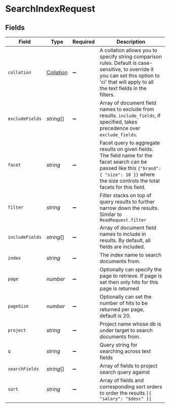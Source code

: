 # SearchIndexRequest


## Fields

| Field                                                                                                                                                                                              | Type                                                                                                                                                                                               | Required                                                                                                                                                                                           | Description                                                                                                                                                                                        |
| -------------------------------------------------------------------------------------------------------------------------------------------------------------------------------------------------- | -------------------------------------------------------------------------------------------------------------------------------------------------------------------------------------------------- | -------------------------------------------------------------------------------------------------------------------------------------------------------------------------------------------------- | -------------------------------------------------------------------------------------------------------------------------------------------------------------------------------------------------- |
| `collation`                                                                                                                                                                                        | [Collation](../../models/shared/collation.md)                                                                                                                                                      | :heavy_minus_sign:                                                                                                                                                                                 | A collation allows you to specify string comparison rules. Default is case-sensitive, to override it you can set this option to 'ci' that will apply to all the text fields in the filters.        |
| `excludeFields`                                                                                                                                                                                    | *string*[]                                                                                                                                                                                         | :heavy_minus_sign:                                                                                                                                                                                 | Array of document field names to exclude from results. `include_fields`, if specified, takes precedence over `exclude_fields`.                                                                     |
| `facet`                                                                                                                                                                                            | *string*                                                                                                                                                                                           | :heavy_minus_sign:                                                                                                                                                                                 | Facet query to aggregate results on given fields. The field name for the facet search can be passed like this `{"brand": { "size": 10 }}` where the size controls the total facets for this field. |
| `filter`                                                                                                                                                                                           | *string*                                                                                                                                                                                           | :heavy_minus_sign:                                                                                                                                                                                 | Filter stacks on top of query results to further narrow down the results. Similar to `ReadRequest.filter`                                                                                          |
| `includeFields`                                                                                                                                                                                    | *string*[]                                                                                                                                                                                         | :heavy_minus_sign:                                                                                                                                                                                 | Array of document field names to include in results. By default, all fields are included.                                                                                                          |
| `index`                                                                                                                                                                                            | *string*                                                                                                                                                                                           | :heavy_minus_sign:                                                                                                                                                                                 | The index name to search documents from.                                                                                                                                                           |
| `page`                                                                                                                                                                                             | *number*                                                                                                                                                                                           | :heavy_minus_sign:                                                                                                                                                                                 | Optionally can specify the page to retrieve. If page is set then only hits for this page is returned                                                                                               |
| `pageSize`                                                                                                                                                                                         | *number*                                                                                                                                                                                           | :heavy_minus_sign:                                                                                                                                                                                 | Optionally can set the number of hits to be returned per page, default is 20.                                                                                                                      |
| `project`                                                                                                                                                                                          | *string*                                                                                                                                                                                           | :heavy_minus_sign:                                                                                                                                                                                 | Project name whose db is under target to search documents from.                                                                                                                                    |
| `q`                                                                                                                                                                                                | *string*                                                                                                                                                                                           | :heavy_minus_sign:                                                                                                                                                                                 | Query string for searching across text fields                                                                                                                                                      |
| `searchFields`                                                                                                                                                                                     | *string*[]                                                                                                                                                                                         | :heavy_minus_sign:                                                                                                                                                                                 | Array of fields to project search query against                                                                                                                                                    |
| `sort`                                                                                                                                                                                             | *string*                                                                                                                                                                                           | :heavy_minus_sign:                                                                                                                                                                                 | Array of fields and corresponding sort orders to order the results `[{ "salary": "$desc" }]`                                                                                                       |
